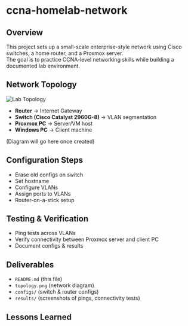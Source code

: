 # ccna-homelab-network

## Overview
This project sets up a small-scale enterprise-style network using Cisco switches, a home router, and a Proxmox server.  
The goal is to practice CCNA-level networking skills while building a documented lab environment.

## Network Topology
![Lab Topology](Topology.drawio.png)
- **Router** → Internet Gateway  
- **Switch (Cisco Catalyst 2960G-8)** → VLAN segmentation  
- **Proxmox PC** → Server/VM host  
- **Windows PC** → Client machine  

(Diagram will go here once created)

## Configuration Steps
- Erase old configs on switch  
- Set hostname  
- Configure VLANs  
- Assign ports to VLANs  
- Router-on-a-stick setup  

## Testing & Verification
- Ping tests across VLANs  
- Verify connectivity between Proxmox server and client PC  
- Document configs & results  

## Deliverables
- `README.md` (this file)  
- `topology.png` (network diagram)  
- `configs/` (switch & router configs)  
- `results/` (screenshots of pings, connectivity tests)

## Lessons Learned
